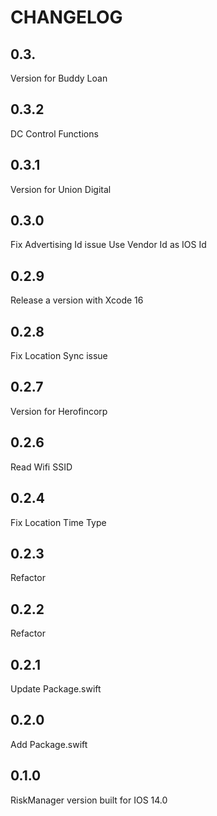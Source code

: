#  CHANGELOG

## 0.3.

Version for Buddy Loan


## 0.3.2

DC Control Functions


## 0.3.1

Version for Union Digital


## 0.3.0

Fix Advertising Id issue
Use Vendor Id as IOS Id


## 0.2.9

Release a version with Xcode 16


## 0.2.8

Fix Location Sync issue


## 0.2.7

Version for Herofincorp


## 0.2.6

Read Wifi SSID


## 0.2.4

Fix Location Time Type


## 0.2.3

Refactor


## 0.2.2

Refactor


## 0.2.1

Update Package.swift


## 0.2.0

Add Package.swift


## 0.1.0

RiskManager version built for IOS 14.0
